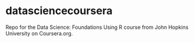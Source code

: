 # datasciencecoursera
Repo for the Data Science: Foundations Using R course from John Hopkins University on Coursera.org.
